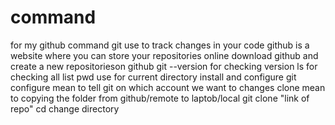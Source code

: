 # command
for my github command
git  use to track changes in your code
github is a website where  you can store your repositories online
download github and create a new repositorieson github
git --version for checking version
ls for checking all list
pwd use for current directory
install and configure git
configure mean to tell git on which account we want to changes
clone mean to  copying the folder from github/remote to laptob/local
git clone "link of repo"
cd change directory
